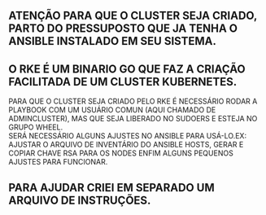 


## ATENÇÃO PARA QUE O CLUSTER SEJA CRIADO, PARTO DO PRESSUPOSTO QUE JA TENHA O ANSIBLE INSTALADO EM SEU SISTEMA. ##

## O RKE É UM BINARIO GO QUE FAZ A CRIAÇÃO FACILITADA DE UM CLUSTER KUBERNETES.																			 
 PARA QUE O CLUSTER SEJA CRIADO PELO RKE É NECESSÁRIO RODAR A PLAYBOOK COM UM USUÁRIO COMUN (AQUI CHAMADO DE ADMINCLUSTER), MAS QUE SEJA LIBERADO NO SUDOERS E ESTEJA NO GRUPO WHEEL.											 
 SERÁ NECESSÁRIO ALGUNS AJUSTES NO ANSIBLE PARA USÁ-LO.EX: AJUSTAR O ARQUIVO DE INVENTÁRIO DO ANSIBLE HOSTS, GERAR E COPIAR CHAVE RSA PARA OS NODES ENFIM ALGUNS PEQUENOS AJUSTES PARA FUNCIONAR.   
 ## PARA AJUDAR CRIEI EM SEPARADO UM ARQUIVO DE INSTRUÇÕES.



